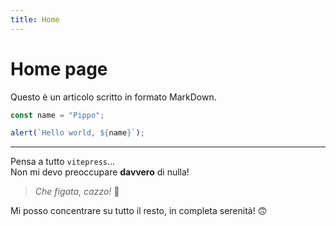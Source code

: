 ```yaml
---
title: Home
---
```


# Home page

Questo è un articolo scritto in formato MarkDown.

```js
const name = "Pippo";

alert(`Hello world, ${name}`);
```

---

Pensa a tutto `vitepress`...  
Non mi devo preoccupare **davvero** di nulla!

> *Che figata, cazzo!* 🤯

Mi posso concentrare su tutto il resto, in completa serenità! 🙃
